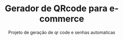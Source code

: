 
<div align="center">
  <h1>Gerador de QRcode para e-commerce</h1>
  <p>Projeto de geração de qr code e senhas automaticas</p>
</div>
